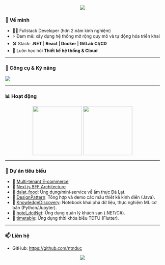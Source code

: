 <p align="center">
  <img src="https://capsule-render.vercel.app/api?type=waving&height=300&color=gradient&text=Xin%20chào,%20mình%20là%20Đức" />
</p>


### 🌟 Về mình
- 👨‍💻 Fullstack Developer (hơn 2 năm kinh nghiệm)  
- ⚡ Đam mê: xây dựng hệ thống mở rộng quy mô và tự động hóa triển khai  
- 🛠️ Stack: **.NET | React | Docker | GitLab CI/CD**  
- 📖 Luôn học hỏi **Thiết kế hệ thống & Cloud**  

---

### 🔧 Công cụ & Kỹ năng
<p>
  <img src="https://skillicons.dev/icons?i=dotnet,react,docker,gitlab,github,linux,nginx,postgresql" />
</p>

---

### 📊 Hoạt động
<p align="center">
  <img src="https://github-readme-stats.vercel.app/api?username=ntnduc&show_icons=true&theme=radical" height="160"/>
  <img src="https://github-readme-streak-stats.herokuapp.com/?user=ntnduc&theme=radical" height="160"/>
</p>

---

### 📂 Dự án tiêu biểu
- 🔗 [Multi-tenant E-commerce](https://github.com/ntnduc/multi-tenant-shop)  
- 🔗 [Next.js BFF Architecture](https://github.com/ntnduc/next-bff)  
- 🔗 [dalat_food](https://github.com/ntnduc/dalat_food): Ứng dụng/mini‑service về ẩm thực Đà Lạt.  
- 🔗 [DesignPattern](https://github.com/ntnduc/DesignPattern): Tổng hợp và demo các mẫu thiết kế kinh điển (Java).  
- 🔗 [KnowledgeDiscovery](https://github.com/ntnduc/KnowledgeDiscovery): Notebook khai phá dữ liệu, thực nghiệm ML cơ bản (Python/Jupyter).  
- 🔗 [hotel_dotNet](https://github.com/ntnduc/hotel_dotNet): Ứng dụng quản lý khách sạn (.NET/C#).  
- 🔗 [timetable](https://github.com/ntnduc/timetable): Ứng dụng thời khóa biểu TDTU (Flutter).  

---

### 📫 Liên hệ
- GitHub: https://github.com/ntnduc  
<!-- Thay thế bằng email/LinkedIn của bạn nếu muốn hiển thị công khai -->
<!-- Email: your.email@example.com -->
<!-- LinkedIn: https://www.linkedin.com/in/your-profile -->

<p align="center">
  <img src="https://capsule-render.vercel.app/api?type=waving&color=gradient&height=100&section=footer" />
</p>
